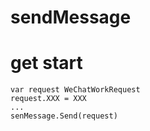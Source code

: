 # sendMessage

# get start

```golang
var request WeChatWorkRequest
request.XXX = XXX
...
senMessage.Send(request)
```
